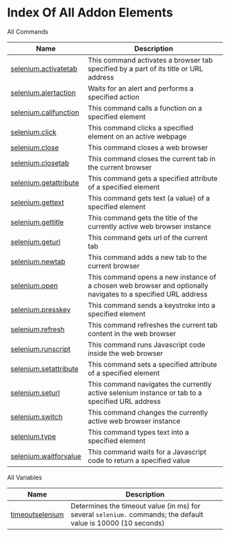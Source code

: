 # Index Of All Addon Elements


 All Commands

| Name | Description |
| ---- | ----------- |
| [selenium.activatetab](Commands/SeleniumActivateTabCommand.md) | This command activates a browser tab specified by a part of its title or URL address |
| [selenium.alertaction](Commands/SeleniumAlertActionCommand.md) | Waits for an alert and performs a specified action |
| [selenium.callfunction](Commands/SeleniumCallFunctionCommand.md) | This command calls a function on a specified element |
| [selenium.click](Commands/SeleniumClickCommand.md) | This command clicks a specified element on an active webpage |
| [selenium.close](Commands/SeleniumCloseCommand.md) | This command closes a web browser |
| [selenium.closetab](Commands/SeleniumCloseTabCommand.md) | This command closes the current tab in the current browser |
| [selenium.getattribute](Commands/SeleniumGetAttributeCommand.md) | This command gets a specified attribute of a specified element |
| [selenium.gettext](Commands/SeleniumGetTextCommand.md) | This command gets text (a value) of a specified element |
| [selenium.gettitle](Commands/SeleniumGetTitleCommand.md) | This command gets the title of the currently active web browser instance |
| [selenium.geturl](Commands/SeleniumGetUrlCommand.md) | This command gets url of the current tab |
| [selenium.newtab](Commands/SeleniumNewTabCommand.md) | This command adds a new tab to the current browser |
| [selenium.open](Commands/SeleniumOpenCommand.md) | This command opens a new instance of a chosen web browser and optionally navigates to a specified URL address |
| [selenium.presskey](Commands/SeleniumPressKeyCommand.md) | This command sends a keystroke into a specified element |
| [selenium.refresh](Commands/SeleniumRefreshCommand.md) | This command refreshes the current tab content in the web browser |
| [selenium.runscript](Commands/SeleniumRunScriptCommand.md) | This command runs Javascript code inside the web browser |
| [selenium.setattribute](Commands/SeleniumSetAttributeCommand.md) | This command sets a specified attribute of a specified element |
| [selenium.seturl](Commands/SeleniumSetUrlCommand.md) | This command navigates the currently active selenium instance or tab to a specified URL address |
| [selenium.switch](Commands/SeleniumSwitchCommand.md) | This command changes the currently active web browser instance |
| [selenium.type](Commands/SeleniumTypeCommand.md) | This command types text into a specified element |
| [selenium.waitforvalue](Commands/SeleniumWaitForValueCommand.md) | This command waits for a Javascript code to return a specified value |

 All Variables

| Name | Description |
| ---- | ----------- |
| [timeoutselenium](Variables/TimeoutSeleniumVariable.md) | Determines the timeout value (in ms) for several `selenium.` commands; the default value is 10000 (10 seconds) |
